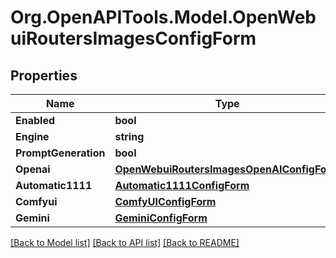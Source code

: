 # Org.OpenAPITools.Model.OpenWebuiRoutersImagesConfigForm

## Properties

Name | Type | Description | Notes
------------ | ------------- | ------------- | -------------
**Enabled** | **bool** |  | 
**Engine** | **string** |  | 
**PromptGeneration** | **bool** |  | 
**Openai** | [**OpenWebuiRoutersImagesOpenAIConfigForm**](OpenWebuiRoutersImagesOpenAIConfigForm.md) |  | 
**Automatic1111** | [**Automatic1111ConfigForm**](Automatic1111ConfigForm.md) |  | 
**Comfyui** | [**ComfyUIConfigForm**](ComfyUIConfigForm.md) |  | 
**Gemini** | [**GeminiConfigForm**](GeminiConfigForm.md) |  | 

[[Back to Model list]](../../README.md#documentation-for-models) [[Back to API list]](../../README.md#documentation-for-api-endpoints) [[Back to README]](../../README.md)

